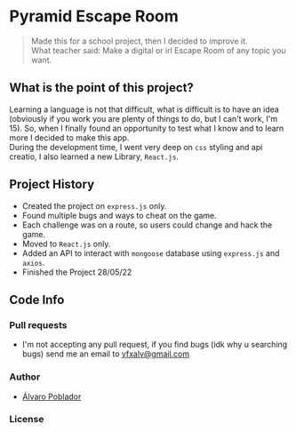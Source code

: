 # Pyramid Escape Room
> Made this for a school project, then I decided to improve it.<br>What teacher said: Make a digital or irl Escape Room of any topic you want.

## What is the point of this project?
Learning a language is not that difficult, what is difficult is to have an idea (obviously if you work you are plenty of things to do, but I can't work, I'm 15). So, when I finally found an opportunity to test what I know and to learn more I decided to make this app.<br>
During the development time, I went very deep on `css` styling and api creatio, I also learned a new Library, `React.js`.


## Project History 
- Created the project on `express.js` only. 
- Found multiple bugs and ways to cheat on the game.
- Each challenge was on a route, so users could change and hack the game.
- Moved to `React.js` only.
- Added an API to interact with `mongoose` database using `express.js` and `axios`.
- Finished the Project 28/05/22

## Code Info

### Pull requests
- I'm not accepting any pull request, if you find bugs (idk why u searching bugs) send me an email to [vfxalv@gmail.com](mailto:vfxalv@gmail.com)

### Author

- [Álvaro Poblador](https://github.com/newalvaro9/)

### License
